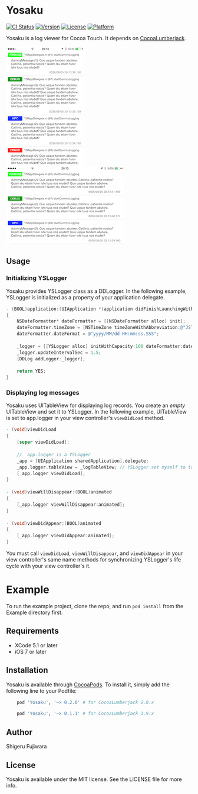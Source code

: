 # Yosaku

[![CI Status](http://img.shields.io/travis/sgr/Yosaku.svg?style=flat)](https://travis-ci.org/sgr/Yosaku)
[![Version](https://img.shields.io/cocoapods/v/Yosaku.svg?style=flat)](http://cocoadocs.org/docsets/Yosaku)
[![License](https://img.shields.io/cocoapods/l/Yosaku.svg?style=flat)](http://cocoadocs.org/docsets/Yosaku)
[![Platform](https://img.shields.io/cocoapods/p/Yosaku.svg?style=flat)](http://cocoadocs.org/docsets/Yosaku)

Yosaku is a log viewer for Cocoa Touch.
It depends on [CocoaLumberjack](https://github.com/CocoaLumberjack/CocoaLumberjack).

![iPhone portrait screenshot](https://github.com/sgr/Yosaku/raw/master/Resources/iPhone_portrait.png "iPhone portrait screenshot")
![iPhone landspace screenshot](https://github.com/sgr/Yosaku/raw/master/Resources/iPhone_landscape.png "iPhone landspace screenshot")

## Usage

### Initializing YSLogger

Yosaku provides YSLogger class as a DDLogger.
In the following example, YSLogger is initialized as a property of your application delegate.

```objective-c
- (BOOL)application:(UIApplication *)application didFinishLaunchingWithOptions:(NSDictionary *)launchOptions
{
    NSDateFormatter* dateFormatter = [[NSDateFormatter alloc] init];
    dateFormatter.timeZone = [NSTimeZone timeZoneWithAbbreviation:@"JST"];
    dateFormatter.dateFormat = @"yyyy/MM/dd HH:mm:ss.SSS";

    _logger = [[YSLogger alloc] initWithCapacity:100 dateFormatter:dateFormatter];
    _logger.updateIntervalSec = 1.5;
    [DDLog addLogger:_logger];

    return YES;
}
```

### Displaying log messages

Yosaku uses UITableView for displaying log records. You create an *empty* UITableView and set it to YSLogger.
In the following example, UITableView is set to app.logger in your view controller's `viewDidLoad` method.

```objective-c
- (void)viewDidLoad
{
    [super viewDidLoad];

    // _app.logger is a YSLogger
    _app = [UIApplication sharedApplication].delegate;
    _app.logger.tableView = _logTableView; // YSLogger set myself to tableView's data source and delegate
    [_app.logger viewDidLoad];
}

- (void)viewWillDisappear:(BOOL)animated
{
    [_app.logger viewWillDisappear:animated];
}

- (void)viewDidAppear:(BOOL)animated
{
    [_app.logger viewDidAppear:animated];
}
```

You must call `viewDidLoad`, `viewWillDisappear`, and `viewDidAppear` in your view controller's same name methods for synchronizing YSLogger's life cycle with your view controller's it.

# Example

To run the example project, clone the repo, and run `pod install` from the Example directory first.

## Requirements

* XCode 5.1 or later
* iOS 7 or later

## Installation

Yosaku is available through [CocoaPods](http://cocoapods.org). To install
it, simply add the following line to your Podfile:


```ruby
    pod 'Yosaku', '~> 0.2.0' # for CocoaLumberjack 2.0.x
```

```ruby
    pod 'Yosaku', '~> 0.1.1' # for CocoaLumberjack 1.9.x
```

## Author

Shigeru Fujiwara

## License

Yosaku is available under the MIT license. See the LICENSE file for more info.

